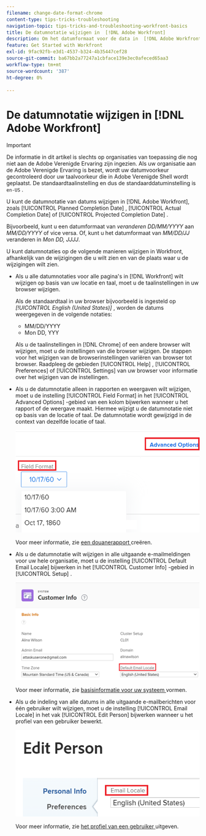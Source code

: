 ```yaml
---
filename: change-date-format-chrome
content-type: tips-tricks-troubleshooting
navigation-topic: tips-tricks-and-troubleshooting-workfront-basics
title: De datumnotatie wijzigen in  [!DNL Adobe Workfront]
description: Om het datumformaat voor de data in  [!DNL Adobe Workfront]  te veranderen moet u de taalmontages in uw browser veranderen.
feature: Get Started with Workfront
exl-id: 9fac92fb-e3d1-4537-b324-4b35447cef28
source-git-commit: ba67bb2a77247a1cbface139e3ec0afeced65aa3
workflow-type: tm+mt
source-wordcount: '387'
ht-degree: 0%

---
```


# De datumnotatie wijzigen in [!DNL Adobe Workfront]

<!--this article used to be called "Change the date format in Adobe Workfront when using Chrome". The team decieded to make it more generic and hide the steps. Also see drafted content below-->

>[!IMPORTANT]
>
> De informatie in dit artikel is slechts op organisaties van toepassing die nog niet aan de Adobe Verenigde Ervaring zijn ingezien.
> Als uw organisatie aan de Adobe Verenigde Ervaring is bezet, wordt uw datumvoorkeur gecontroleerd door uw taalvoorkeur die in Adobe Verenigde Shell wordt geplaatst. De standaardtaalinstelling en dus de standaarddatuminstelling is `en-US` .

U kunt de datumnotatie van datums wijzigen in [!DNL Adobe Workfront], zoals [!UICONTROL Planned Completion Date] , [!UICONTROL Actual Completion Date] of [!UICONTROL Projected Completion Date] .

Bijvoorbeeld, kunt u een datumformaat van _veranderen DD/MM/YYYY_ aan _MM/DD/YYYY_ of vice versa.
Of, kunt u het datumformaat van _MM/DD/JJ_ veranderen in _Mon DD, JJJJ_.

U kunt datumnotaties op de volgende manieren wijzigen in Workfront, afhankelijk van de wijzigingen die u wilt zien en van de plaats waar u de wijzigingen wilt zien.

* Als u alle datumnotaties voor alle pagina&#39;s in [!DNL Workfront] wilt wijzigen op basis van uw locatie en taal, moet u de taalinstellingen in uw browser wijzigen.

  Als de standaardtaal in uw browser bijvoorbeeld is ingesteld op *[!UICONTROL English (United States)]* , worden de datums weergegeven in de volgende notaties:

   * MM/DD/YYYY
   * Mon DD, YYY

  Als u de taalinstellingen in [!DNL Chrome] of een andere browser wilt wijzigen, moet u de instellingen van die browser wijzigen. De stappen voor het wijzigen van de browserinstellingen variëren van browser tot browser. Raadpleeg de gebieden [!UICONTROL Help] , [!UICONTROL Preferences] of [!UICONTROL Settings] van uw browser voor informatie over het wijzigen van de instellingen.

* Als u de datumnotatie alleen in rapporten en weergaven wilt wijzigen, moet u de instelling [!UICONTROL Field Format] in het [!UICONTROL Advanced Options] -gebied van een kolom bijwerken wanneer u het rapport of de weergave maakt. Hiermee wijzigt u de datumnotatie niet op basis van de locatie of taal. De datumnotatie wordt gewijzigd in de context van dezelfde locatie of taal.

  ![](assets/field-format-in-advanced-options-of-a-view-highlighted.png)

  Voor meer informatie, zie [ een douanerapport ](../../reports-and-dashboards/reports/creating-and-managing-reports/create-custom-report.md) creëren.

* Als u de datumnotatie wilt wijzigen in alle uitgaande e-mailmeldingen voor uw hele organisatie, moet u de instelling [!UICONTROL Default Email Locale] bijwerken in het [!UICONTROL Customer Info] -gebied in [!UICONTROL Setup] .

  ![](assets/default-email-locale-field.png)

  Voor meer informatie, zie [ basisinformatie voor uw systeem ](../../administration-and-setup/get-started-wf-administration/configure-basic-info.md) vormen.

* Als u de indeling van alle datums in alle uitgaande e-mailberichten voor één gebruiker wilt wijzigen, moet u de instelling [!UICONTROL Email Locale] in het vak [!UICONTROL Edit Person] bijwerken wanneer u het profiel van een gebruiker bewerkt.

  ![](assets/email-locale-for-user-profile-highlighted.png)

  Voor meer informatie, zie [ het profiel van een gebruiker ](../../administration-and-setup/add-users/create-and-manage-users/edit-a-users-profile.md) uitgeven.

<!--drafted because we should not document steps for a third-party application

To change your language settings in Chrome:

1. Click the 3-dots in the top right corner of your Chrome interface, then click **Settings**.
1. On the left area of the Settings page, expand **Advanced**, then click **Languages**.  
   Or  
   Search for *language*&nbsp;at the top of the Settings page, then click **Languages**.

1. In the **Language** list, locate the language and region that use your preferred date format.

   **Example:** If you speak English and you want the date format to be MM/DD/YYYY, you would select **English (United States)**. If you speak English and you want the date format to be DD/MM/YYY, you would select **English (United Kingdom)**.

1. (Conditional) If the language and region you want to use are not visible in the list, click **Add languages** to add it to the list.
1. Click the 3-dot menu next to the language and region you want to use, then click **Move to the top**.
1. Return to the Workfront interface, then refresh the page.  
   The date format is now updated in projects and other areas of Workfront that use MM/DD/YYYY or DD/MM/YYYY format when displaying dates.

   -->
